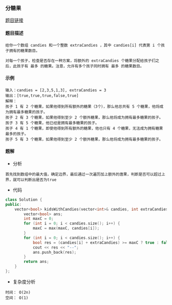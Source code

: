 ### 分糖果

<a href="https://leetcode-cn.com/problems/kids-with-the-greatest-number-of-candies/">题目链接</a>

#### 题目描述

```
给你一个数组 candies 和一个整数 extraCandies ，其中 candies[i] 代表第 i 个孩子拥有的糖果数目。

对每一个孩子，检查是否存在一种方案，将额外的 extraCandies 个糖果分配给孩子们之后，此孩子有 最多 的糖果。注意，允许有多个孩子同时拥有 最多 的糖果数目。
```

#### 示例

```
输入：candies = [2,3,5,1,3], extraCandies = 3
输出：[true,true,true,false,true] 
解释：
孩子 1 有 2 个糖果，如果他得到所有额外的糖果（3个），那么他总共有 5 个糖果，他将成为拥有最多糖果的孩子。
孩子 2 有 3 个糖果，如果他得到至少 2 个额外糖果，那么他将成为拥有最多糖果的孩子。
孩子 3 有 5 个糖果，他已经是拥有最多糖果的孩子。
孩子 4 有 1 个糖果，即使他得到所有额外的糖果，他也只有 4 个糖果，无法成为拥有糖果最多的孩子。
孩子 5 有 3 个糖果，如果他得到至少 2 个额外糖果，那么他将成为拥有最多糖果的孩子。
```

#### 题解

+ 分析

```
首先找到数组中的最大值，确定边界，最后通过一次遍历加上额外的唐果，判断是否可以超过上界，就可以判断出是否为true

```

+ 代码

```c++
class Solution {
public:
    vector<bool> kidsWithCandies(vector<int>& candies, int extraCandies) {
        vector<bool> ans;
        int maxC = 0;
        for (int i = 0; i < candies.size(); i++) {
            maxC = max(maxC, candies[i]);
        }
        for (int i = 0; i < candies.size(); i++) {
            bool res = (candies[i] + extraCandies) >= maxC ? true : false;
            cout << res << "--";
            ans.push_back(res);
        }
        return ans;
    }
};
```

+ 复杂度分析

```
时间： O(2n)
空间： O(1)
```

